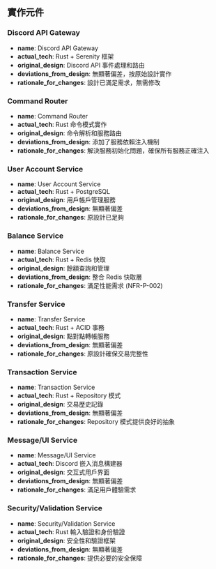 ## 實作元件


### Discord API Gateway
- **name**: Discord API Gateway
- **actual_tech**: Rust + Serenity 框架
- **original_design**: Discord API 事件處理和路由
- **deviations_from_design**: 無顯著偏差，按原始設計實作
- **rationale_for_changes**: 設計已滿足需求，無需修改

### Command Router
- **name**: Command Router
- **actual_tech**: Rust 命令模式實作
- **original_design**: 命令解析和服務路由
- **deviations_from_design**: 添加了服務依賴注入機制
- **rationale_for_changes**: 解決服務初始化問題，確保所有服務正確注入

### User Account Service
- **name**: User Account Service
- **actual_tech**: Rust + PostgreSQL
- **original_design**: 用戶帳戶管理服務
- **deviations_from_design**: 無顯著偏差
- **rationale_for_changes**: 原設計已足夠

### Balance Service
- **name**: Balance Service
- **actual_tech**: Rust + Redis 快取
- **original_design**: 餘額查詢和管理
- **deviations_from_design**: 整合 Redis 快取層
- **rationale_for_changes**: 滿足性能需求 (NFR-P-002)

### Transfer Service
- **name**: Transfer Service
- **actual_tech**: Rust + ACID 事務
- **original_design**: 點對點轉帳服務
- **deviations_from_design**: 無顯著偏差
- **rationale_for_changes**: 原設計確保交易完整性

### Transaction Service
- **name**: Transaction Service
- **actual_tech**: Rust + Repository 模式
- **original_design**: 交易歷史記錄
- **deviations_from_design**: 無顯著偏差
- **rationale_for_changes**: Repository 模式提供良好的抽象

### Message/UI Service
- **name**: Message/UI Service
- **actual_tech**: Discord 嵌入消息構建器
- **original_design**: 交互式用戶界面
- **deviations_from_design**: 無顯著偏差
- **rationale_for_changes**: 滿足用戶體驗需求

### Security/Validation Service
- **name**: Security/Validation Service
- **actual_tech**: Rust 輸入驗證和身份驗證
- **original_design**: 安全性和驗證框架
- **deviations_from_design**: 無顯著偏差
- **rationale_for_changes**: 提供必要的安全保障

